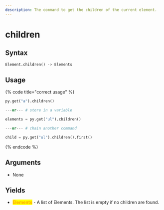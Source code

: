```yaml
---
description: The command to get the children of the current element.
---
```


# children

## Syntax

```python
Element.children() -> Elements
```

## Usage

{% code title="correct usage" %}
```python
py.get("a").children()

---or--- # store in a variable

elements = py.get("ul").children()

---or--- # chain another command

child = py.get("ul").children().first()
```
{% endcode %}

## Arguments

* None

## Yields

* <mark style="color:orange;">**Elements**</mark> - A list of Elements. The list is empty if no children are found.
